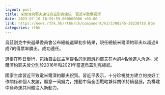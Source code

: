 ```yaml
---
layout: post
title: 米爾濟約耶夫連任烏茲別克總統　習近平致電祝賀
date: 2023-07-10 16:59:59.000000000 +08:00
link: https://news.rthk.hk/rthk/ch/component/k2/1708245-20230710.htm
categories: rthk
---
```


烏茲別克中央選舉委員會公布總統選舉初步結果，現任總統米爾濟約耶夫以超過8成7的得票率勝出，成功連任。

選舉在昨日舉行，包括自由民主黨提名的米爾濟約耶夫在內的4名候選人角逐。米爾濟約耶夫曾分別於2016年和2021年當選烏茲別克總統。

國家主席習近平致電米爾濟約耶夫祝賀。習近平表示，十分珍視雙方建立的良好工作關係和個人友誼，願意一同努力，推動中烏全面戰略夥伴關係持續發展，為構建中烏命運共同體注入新動力。
